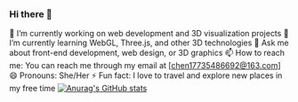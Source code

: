 ### Hi there 👋

<!--
**LittleBoBo-beep/LittleBoBo-beep** is a ✨ _special_ ✨ repository because its `README.md` (this file) appears on your GitHub profile.

Here are some ideas to get you started:

- 🔭 I’m currently working on ...
- 🌱 I’m currently learning ...
- 👯 I’m looking to collaborate on ...
- 🤔 I’m looking for help with ...
- 💬 Ask me about ...
- 📫 How to reach me: ...
- 😄 Pronouns: ...
- ⚡ Fun fact: ...
-->
🔭 I’m currently working on web development and 3D visualization projects
🌱 I’m currently learning WebGL, Three.js, and other 3D technologies
💬 Ask me about front-end development, web design, or 3D graphics
📫 How to reach me: You can reach me through my email at [chen17735486692@163.com]
😄 Pronouns: She/Her
⚡ Fun fact: I love to travel and explore new places in my free time
[![Anurag's GitHub stats](https://github-readme-stats.vercel.app/api?username=LittleBoBo-beep)](https://github.com/anuraghazra/github-readme-stats)
